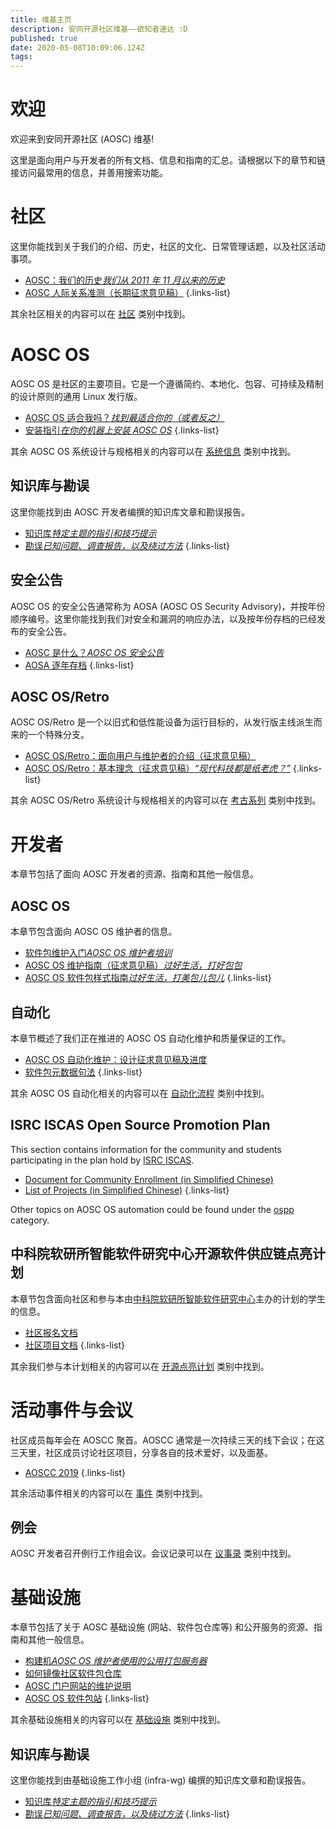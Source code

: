 ```yaml
---
title: 维基主页
description: 安同开源社区维基——欲知者速达 :D
published: true
date: 2020-05-08T10:09:06.124Z
tags: 
---
```


# 欢迎

欢迎来到安同开源社区 (AOSC) 维基!

这里是面向用户与开发者的所有文档、信息和指南的汇总。请根据以下的章节和链接访问最常用的信息，并善用搜索功能。

# 社区

这里你能找到关于我们的介绍、历史，社区的文化、日常管理话题，以及社区活动事项。

- [AOSC：我们的历史*我们从 2011 年 11 月以来的历史*](/community-history)
- [AOSC 人际关系准测（长期征求意见稿）](/community-guidelines)
{.links-list}

其余社区相关的内容可以在 [社区](/t/community) 类别中找到。

# AOSC OS

AOSC OS 是社区的主要项目。它是一个遵循简约、本地化、包容、可持续及精制的设计原则的通用 Linux 发行版。

- [AOSC OS 适合我吗？*找到最适合你的（或者反之）*](/sys-is-aosc-os-right-for-me)
- [安装指引*在你的机器上安装 AOSC OS*](/t/sys-installation)
{.links-list}

其余 AOSC OS 系统设计与规格相关的内容可以在 [系统信息](/t/sys-info) 类别中找到。

## 知识库与勘误

这里你能找到由 AOSC 开发者编撰的知识库文章和勘误报告。

- [知识库*特定主题的指引和技巧提示*](/t/sys-kb)
- [勘误*已知问题、调查报告，以及绕过方法*](/t/sys-errata)
{.links-list}

## 安全公告

AOSC OS 的安全公告通常称为 AOSA (AOSC OS Security Advisory)，并按年份顺序编号。这里你能找到我们对安全和漏洞的响应办法，以及按年份存档的已经发布的安全公告。

- [AOSC 是什么？*AOSC OS 安全公告*](/aosa-info)
- [AOSA 逐年存档](/t/aosa)
{.links-list}

## AOSC OS/Retro

AOSC OS/Retro 是一个以旧式和低性能设备为运行目标的，从发行版主线派生而来的一个特殊分支。

- [AOSC OS/Retro：面向用户与维护者的介绍（征求意见稿）](/sys-retro-intro)
- [AOSC OS/Retro：基本理念（征求意见稿）*“现代科技都是纸老虎？”*](/sys-retro-rationale)
{.links-list}

其余 AOSC OS/Retro 系统设计与规格相关的内容可以在 [考古系列](/t/sys-retro) 类别中找到。

# 开发者

本章节包括了面向 AOSC 开发者的资源、指南和其他一般信息。

## AOSC OS

本章节包含面向 AOSC OS 维护者的信息。

- [软件包维护入门*AOSC OS 维护者培训*](/dev-sys-packaging-intro)
- [AOSC OS 维护指南（征求意见稿）*过好生活，打好包包*](/dev-sys-maintenance-guidelines)
- [AOSC OS 软件包样式指南*过好生活，打美包儿包儿*](/dev-sys-package-styling-manual)
{.links-list}

## 自动化

本章节概述了我们正在推进的 AOSC OS 自动化维护和质量保证的工作。

- [AOSC OS 自动化维护：设计征求意见稿及进度](/dev-automation-design-rfcs-and-progression)
- [软件包元数据句法](/dev-automation-packaging-metadata-syntax)
{.links-list}

其余 AOSC OS 自动化相关的内容可以在 [自动化流程](/t/dev-automation) 类别中找到。

## ISRC ISCAS Open Source Promotion Plan

This section contains information for the community and students participating in the plan hold by [ISRC ISCAS](https://isrc.iscas.ac.cn).

- [Document for Community Enrollment (in Simplified Chinese)](/zh/ospp-2020-community-enroll)
- [List of Projects (in Simplified Chinese)](/zh/ospp-2020-projects)
{.links-list}

Other topics on AOSC OS automation could be found under the [ospp](/t/ospp) category.

## 中科院软研所智能软件研究中心开源软件供应链点亮计划

本章节包含面向社区和参与本由[中科院软研所智能软件研究中心](https://isrc.iscas.ac.cn)主办的计划的学生的信息。

- [社区报名文档](/zh/ospp-2020-community-enroll)
- [社区项目文档](/zh/ospp-2020-projects)
{.links-list}

其余我们参与本计划相关的内容可以在 [开源点亮计划](/t/ospp) 类别中找到。

# 活动事件与会议

社区成员每年会在 AOSCC 聚首。AOSCC 通常是一次持续三天的线下会议；在这三天里，社区成员讨论社区项目，分享各自的技术爱好，以及面基。

- [AOSCC 2019](/aoscc-2019)
{.links-list}

其余活动事件相关的内容可以在 [事件](/t/events) 类别中找到。

## 例会

AOSC 开发者召开例行工作组会议。会议记录可以在 [议事录](/t/议事录) 类别中找到。

# 基础设施

本章节包括了关于 AOSC 基础设施 (网站、软件包仓库等) 和公开服务的资源、指南和其他一般信息。

- [构建机*AOSC OS 维护者使用的公用打包服务器*](/infra-buildbots)
- [如何镜像社区软件包仓库](/infra-kb-00002-how-to-mirror)
- [AOSC 门户网站的维护说明](/infra-community-portal)
- [AOSC OS 软件包站](/infra-packages-site)
{.links-list}

其余基础设施相关的内容可以在 [基础设施](/t/infra) 类别中找到。

## 知识库与勘误

这里你能找到由基础设施工作小组 (infra-wg) 编撰的知识库文章和勘误报告。

- [知识库*特定主题的指引和技巧提示*](/t/infra-kb)
- [勘误*已知问题、调查报告，以及绕过方法*](/t/infra-errata)
{.links-list}
